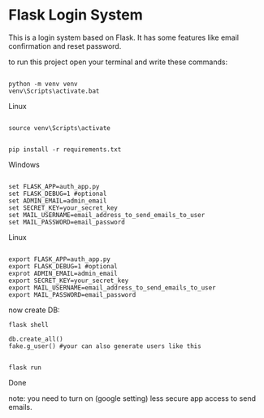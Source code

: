 # Flask Login System

This is a login system based on Flask. It has some features like email confirmation and reset password.

to run this project open your terminal and write these commands:
```

python -m venv venv
venv\Scripts\activate.bat

```
Linux
```

source venv\Scripts\activate

```

```

pip install -r requirements.txt

```
Windows
```

set FLASK_APP=auth_app.py
set FLASK_DEBUG=1 #optional
set ADMIN_EMAIL=admin_email
set SECRET_KEY=your_secret_key
set MAIL_USERNAME=email_address_to_send_emails_to_user
set MAIL_PASSWORD=email_password

```

Linux
```

export FLASK_APP=auth_app.py
export FLASK_DEBUG=1 #optional
exprot ADMIN_EMAIL=admin_email
export SECRET_KEY=your_secret_key
export MAIL_USERNAME=email_address_to_send_emails_to_user
export MAIL_PASSWORD=email_password

```

now create DB:
```
flask shell

```
```
db.create_all()
fake.g_user() #your can also generate users like this

```

```

flask run

```
Done

note: you need to turn on (google setting) less secure app access to send emails.
